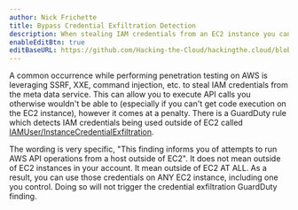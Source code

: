 ```yaml
---
author: Nick Frichette
title: Bypass Credential Exfiltration Detection
description: When stealing IAM credentials from an EC2 instance you can avoid a GuardDuty detection by using the keys from another EC2 instance.
enableEditBtn: true
editBaseURL: https://github.com/Hacking-the-Cloud/hackingthe.cloud/blob/master/content
---
```

A common occurrence while performing penetration testing on AWS is leveraging SSRF, XXE, command injection, etc. to steal IAM credentials from the meta data service. This can allow you to execute API calls you otherwise wouldn't be able to (especially if you can't get code execution on the EC2 instance), however it comes at a penalty. There is a GuardDuty rule which detects IAM credentials being used outside of EC2 called [IAMUser/InstanceCredentialExfiltration](https://docs.aws.amazon.com/guardduty/latest/ug/guardduty_finding-types-iam.html#unauthorizedaccess-iam-instancecredentialexfiltration).

The wording is very specific, "This finding informs you of attempts to run AWS API operations from a host outside of EC2". It does not mean outside of EC2 instances in your account. It mean outside of EC2 AT ALL. As a result, you can use those credentials on ANY EC2 instance, including one you control. Doing so will not trigger the credential exfiltration GuardDuty finding.